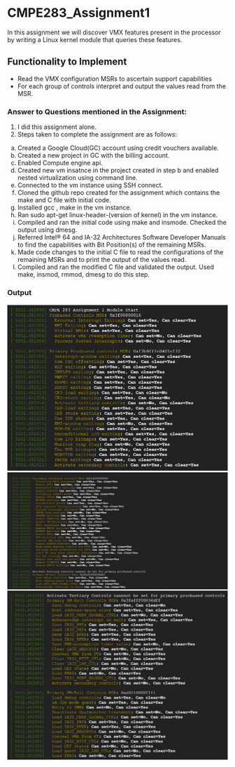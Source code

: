 # CMPE283_Assignment1
In this assignment we will discover VMX features present in the processor by writing a Linux kernel module that queries these features.

## Functionality to Implement
* Read the VMX configuration MSRs to ascertain support capabilities
* For each group of controls interpret and output the values read from the MSR.

### Answer to Questions mentioned in the Assignment:
1. I did this assignment alone.
2. Steps taken to complete the assignment are as follows:
<ol type="a">
<li>Created a Google Cloud(GC) account using credit vouchers available.</li>
<li>Created a new project in GC with the billing account.</li>
<li>Enabled Compute engine api.</li>
<li>Created new vm insatnce in the project created in step b and enabled nested virtualization using command line.</li>
<li>Connected to the vm instance using SSH connect.</li>
<li>Cloned the github repo created for the assignment which contains the make and C file with initial code.</li>
<li>Installed gcc , make in the vm instance.</li>
<li>Ran sudo apt-get linux-header-(version of kernel) in the vm instance.</li>
<li>Compiled and ran the initial code using make and insmode. Checked the output using dmesg.</li>
<li>Referred Intel® 64 and IA-32 Architectures Software Developer Manuals to find the capabilities with Bit Position(s) of the remaining MSRs.</li>
<li>Made code changes to the initial C file to read the configurations of the remaining MSRs and to print the output of the values read.</li>
<li>Compiled and ran the modified C file and validated the output. Used make, insmod, rmmod, dmesg to do this step.</li>
</ol>

### Output
![1](Output/Screenshot_1_Pinbased_Primary_Procbased.PNG)
![2](Output/Screenshot_2_Secondary_Tertiary_VmExit_Procbased.PNG)
![3](Output/Screenshot_3_VmEntry_PrimaryVmExit_based.PNG)

